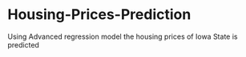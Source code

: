 # Housing-Prices-Prediction
Using Advanced regression model the housing prices of Iowa State is predicted
